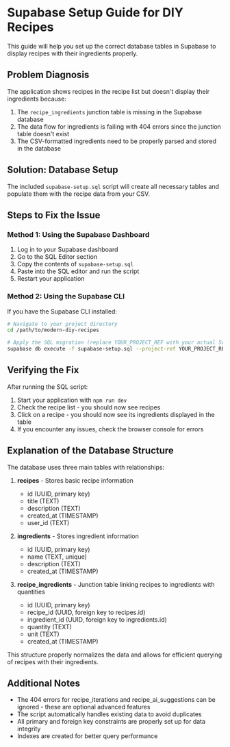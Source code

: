 # Supabase Setup Guide for DIY Recipes

This guide will help you set up the correct database tables in Supabase to display recipes with their ingredients properly.

## Problem Diagnosis

The application shows recipes in the recipe list but doesn't display their ingredients because:

1. The `recipe_ingredients` junction table is missing in the Supabase database
2. The data flow for ingredients is failing with 404 errors since the junction table doesn't exist
3. The CSV-formatted ingredients need to be properly parsed and stored in the database

## Solution: Database Setup

The included `supabase-setup.sql` script will create all necessary tables and populate them with the recipe data from your CSV.

## Steps to Fix the Issue

### Method 1: Using the Supabase Dashboard

1. Log in to your Supabase dashboard
2. Go to the SQL Editor section
3. Copy the contents of `supabase-setup.sql`
4. Paste into the SQL editor and run the script
5. Restart your application

### Method 2: Using the Supabase CLI

If you have the Supabase CLI installed:

```bash
# Navigate to your project directory
cd /path/to/modern-diy-recipes

# Apply the SQL migration (replace YOUR_PROJECT_REF with your actual Supabase project reference)
supabase db execute -f supabase-setup.sql --project-ref YOUR_PROJECT_REF --db-url postgresql://postgres:postgres@localhost:5432/postgres
```

## Verifying the Fix

After running the SQL script:

1. Start your application with `npm run dev`
2. Check the recipe list - you should now see recipes
3. Click on a recipe - you should now see its ingredients displayed in the table
4. If you encounter any issues, check the browser console for errors

## Explanation of the Database Structure

The database uses three main tables with relationships:

1. **recipes** - Stores basic recipe information
   - id (UUID, primary key)
   - title (TEXT)
   - description (TEXT)
   - created_at (TIMESTAMP)
   - user_id (TEXT)

2. **ingredients** - Stores ingredient information
   - id (UUID, primary key)
   - name (TEXT, unique)
   - description (TEXT)
   - created_at (TIMESTAMP)

3. **recipe_ingredients** - Junction table linking recipes to ingredients with quantities
   - id (UUID, primary key)
   - recipe_id (UUID, foreign key to recipes.id)
   - ingredient_id (UUID, foreign key to ingredients.id)
   - quantity (TEXT)
   - unit (TEXT)
   - created_at (TIMESTAMP)

This structure properly normalizes the data and allows for efficient querying of recipes with their ingredients.

## Additional Notes

- The 404 errors for recipe_iterations and recipe_ai_suggestions can be ignored - these are optional advanced features
- The script automatically handles existing data to avoid duplicates
- All primary and foreign key constraints are properly set up for data integrity
- Indexes are created for better query performance